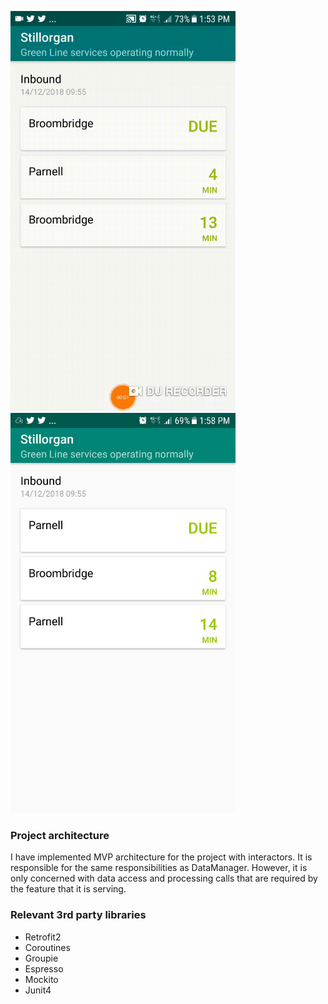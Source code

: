 <img src ="https://github.com/douglasalipio/retail-in-motion-code-challenge/blob/master/app/images/main_view.gif"  width="360"/>&nbsp;&nbsp;
<img src ="https://github.com/douglasalipio/retail-in-motion-code-challenge/blob/master/app/images/main_view.jpg" width="360" />
### Project architecture

I have implemented MVP architecture for the project with interactors. It is responsible for the same responsibilities as DataManager. However, it is only concerned with data access and processing calls that are required by the feature that it is serving.


### Relevant 3rd party libraries

- Retrofit2
- Coroutines
- Groupie
- Espresso
- Mockito
- Junit4
